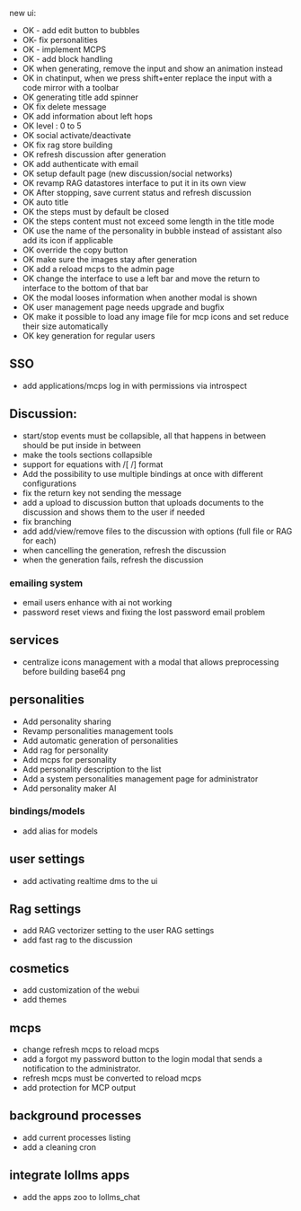 new ui:

- OK - add edit button to bubbles
- OK- fix personalities
- OK - implement MCPS
- OK - add <think> block handling
- OK when generating, remove the input and show an animation instead
- OK in chatinput, when we press shift+enter replace the input with a code mirror with a toolbar
- OK generating title add spinner 
- OK fix delete message
- OK add information about left hops
- OK level : 0 to 5
- OK social activate/deactivate
- OK fix rag store building
- OK refresh discussion after generation
- OK add authenticate with email
- OK setup default page (new discussion/social networks)
- OK revamp RAG datastores interface to put it in its own view
- OK After stopping, save current status and refresh discussion
- OK auto title
- OK the steps must by default be closed
- OK the steps content must not exceed some length in the title mode
- OK use the name of the personality in bubble instead of assistant also add its icon if applicable
- OK override the copy button
- OK make sure the images stay after generation
- OK add a reload mcps to the admin page
- OK change the interface to use a left bar and move the return to interface to the bottom of that bar
- OK the modal looses information when another modal is shown
- OK user management page needs upgrade and bugfix
- OK make it possible to load any image file for mcp icons and set reduce their size automatically
- OK key generation for regular users

## SSO
- add applications/mcps log in with permissions via introspect

## Discussion:
- start/stop events must be collapsible, all that happens in between should be put inside in between
- make the tools sections collapsible
- support for equations with /[ /] format
- Add the possibility to use multiple bindings at once with different configurations
- fix the return key not sending the message
- add a upload to discussion button that uploads documents to the discussion and shows them to the user if needed
- fix branching
- add add/view/remove files to the discussion with options (full file or RAG for each)
- when cancelling the generation, refresh the discussion
- when the generation fails, refresh the discussion


### emailing system
- email users enhance with ai not working
- password reset views and fixing the lost password email problem


## services
- centralize icons management with a modal that allows preprocessing before building base64 png

  
## personalities
- Add personality sharing
- Revamp personalities management tools
- Add automatic generation of personalities
- Add rag for personality
- Add mcps for personality
- Add personality description to the list
- Add a system personalities management page for administrator
- Add personality maker AI
  
### bindings/models
- add alias for models


## user settings
- add activating realtime dms to the ui
  
## Rag settings 
- add RAG vectorizer setting to the user RAG settings
- add fast rag to the discussion

## cosmetics
- add customization of the webui
- add themes


## mcps
- change refresh mcps to reload mcps
- add a forgot my password button to the login modal that sends a notification to the administrator.
- refresh mcps must be converted to reload mcps
- add protection for MCP output

## background processes
- add current processes listing
- add a cleaning cron

## integrate lollms apps
- add the apps zoo to lollms_chat
